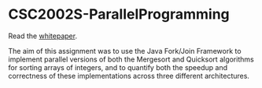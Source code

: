 # CSC2002S-ParallelProgramming

Read the [whitepaper](http://bit.ly/parallelismPaper).

The aim of this assignment was to use the Java Fork/Join Framework to implement parallel
versions of both the Mergesort and Quicksort algorithms for sorting arrays of integers, and to
quantify both the speedup and correctness of these implementations across three different
architectures.

